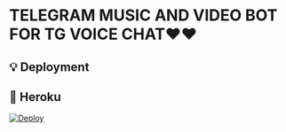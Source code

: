 # TELEGRAM MUSIC AND VIDEO BOT FOR TG VOICE CHAT❤️❤️

## 💡 Deployment

## 💜 Heroku


[![Deploy](https://www.herokucdn.com/deploy/button.svg)](https://heroku.com/deploy?template=https://github.com/amanrajput2001/MusicAndVideoPlayer)


